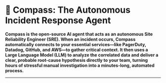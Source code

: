 # 🧭 Compass: The Autonomous Incident Response Agent


**Compass is the open-source AI agent that acts as an autonomous Site Reliability Engineer (SRE). When an incident occurs, Compass automatically connects to your essential services—like PagerDuty, Datadog, GitHub, and AWS—to gather critical context. It then uses a Large Language Model (LLM) to analyze the correlated data and deliver a clear, probable root-cause hypothesis directly to your team, turning hours of stressful manual investigation into a minutes-long, automated process.**

---
